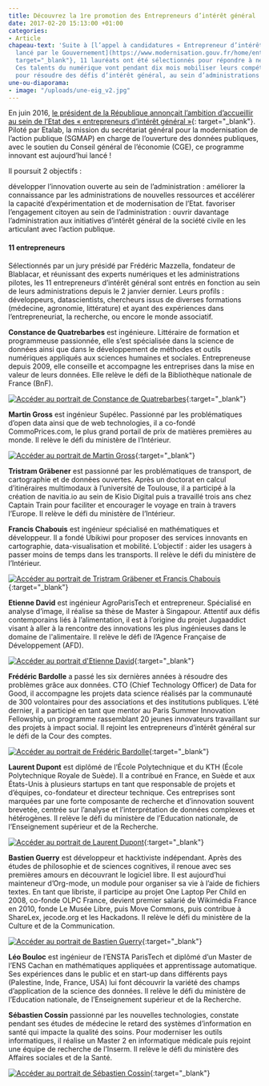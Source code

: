```yaml
---
title: Découvrez la 1re promotion des Entrepreneurs d’intérêt général !
date: 2017-02-20 15:13:00 +01:00
categories:
- Article
chapeau-text: 'Suite à [l’appel à candidatures « Entrepreneur d’intérêt général »
  lancé par le Gouvernement](https://www.modernisation.gouv.fr/home/entrepreneur-interet-general){:
  target="_blank"}, 11 lauréats ont été sélectionnés pour répondre à neuf défis publics.
  Ces talents du numérique vont pendant dix mois mobiliser leurs compétences d’exception
  pour résoudre des défis d’intérêt général, au sein d’administrations pionnières'
une-ou-diaporama:
- image: "/uploads/une-eig_v2.jpg"
---
```


En juin 2016, [le président de la République annonçait l’ambition d’accueillir au sein de l’Etat des « entrepreneurs d’intérêt général »](https://www.modernisation.gouv.fr/home/le-programme-entrepreneur-dinteret-general-lance-prochainement){: target="_blank"}. Piloté par Etalab, la mission du secrétariat général pour la modernisation de l’action publique (SGMAP) en charge de l’ouverture des données publiques, avec le soutien du Conseil général de l’économie (CGE), ce programme innovant est aujourd’hui lancé !

Il poursuit 2 objectifs :

développer l’innovation ouverte au sein de l’administration : améliorer la connaissance par les administrations de nouvelles ressources et accélérer la capacité d’expérimentation et de modernisation de l’Etat.
favoriser l’engagement citoyen au sein de l’administration : ouvrir davantage l’administration aux initiatives d’intérêt général de la société civile en les articulant avec l’action publique.

 

#### 11 entrepreneurs

Sélectionnés par un jury présidé par Frédéric Mazzella, fondateur de Blablacar, et réunissant des experts numériques et les administrations pilotes, les 11 entrepreneurs d’intérêt général sont entrés en fonction au sein de leurs administrations depuis le 2 janvier dernier. Leurs profils : développeurs, datascientists, chercheurs issus de diverses formations (médecine, agronomie, littérature) et ayant des expériences dans l’entrepreneuriat, la recherche, ou encore le monde associatif.

**Constance de Quatrebarbes** est ingénieure. Littéraire de formation et programmeuse passionnée, elle s’est spécialisée dans la science de données ainsi que dans le développement de méthodes et outils numériques appliqués aux sciences humaines et sociales. Entrepreneuse depuis 2009, elle conseille et accompagne les entreprises dans la mise en valeur de leurs données. Elle relève le défi de la Bibliothèque nationale de France (BnF).

[![Accéder au portrait de Constance de Quatrebarbes](uploads/EIG%201.png)](https://www.dailymotion.com/video/x5cit86 "Accéder au portrait de Constance de Quatrebarbes"){:target="_blank"}

**Martin Gross** est ingénieur Supélec. Passionné par les problématiques d’open data ainsi que de web technologies, il a co-fondé CommoPrices.com, le plus grand portail de prix de matières premières au monde. Il relève le défi du ministère de l’Intérieur.

[![Accéder au portrait de Martin Gross](/uploads/EIG%202.png)](https://www.dailymotion.com/video/x5ciua7 "Accéder au portrait Martin Gross"){:target="_blank"}

**Tristram Gräbener** est passionné par les problématiques de transport, de cartographie et de données ouvertes. Après un doctorat en calcul d’itinéraires multimodaux à l’université de Toulouse, il a participé à la création de navitia.io au sein de Kisio Digital puis a travaillé trois ans chez Captain Train pour faciliter et encourager le voyage en train à travers l’Europe. Il relève le défi du ministère de l’Intérieur.

**Francis Chabouis** est ingénieur spécialisé en mathématiques et développeur. Il a fondé Ubikiwi pour proposer des services innovants en cartographie, data-visualisation et mobilité. L’objectif : aider les usagers à passer moins de temps dans les transports. Il relève le défi du ministère de l’Intérieur.

[![Accéder au portrait de Tristram Gräbener et Francis Chabouis](/uploads/EIG%203.png)](https://www.dailymotion.com/video/x5ciq09 "Accéder au portrait de Tristram Gräbener et Francis Chabouis"){:target="_blank"}

**Etienne David** est ingénieur AgroParisTech et entrepreneur. Spécialisé en analyse d’image, il réalise sa thèse de Master à Singapour. Attentif aux défis contemporains liés à l’alimentation, il est à l’origine du projet Jugaaddict visant à aller à la rencontre des innovations les plus ingénieuses dans le domaine de l'alimentaire. Il relève le défi de l’Agence Française de Développement (AFD).

[![Accéder au portrait d'Etienne David](/uploads/EIG%204.png)](https://www.dailymotion.com/video/x5cispt "Accéder au portrait d'Etienne David"){:target="_blank"}

**Frédéric Bardolle** a passé les six dernières années à résoudre des problèmes grâce aux données. CTO (Chief Technology Officer) de Data for Good, il accompagne les projets data science réalisés par la communauté de 300 volontaires pour des associations et des institutions publiques. L’été dernier, il a participé en tant que mentor au Paris Summer Innovation Fellowship, un programme rassemblant 20 jeunes innovateurs travaillant sur des projets à impact social. Il rejoint les entrepreneurs d’intérêt général sur le défi de la Cour des comptes.

[![Accéder au portrait de Frédéric Bardolle](/uploads/EIG%205.png)](https://www.dailymotion.com/video/x5cispt "Accéder au portrait de Frédéric Bardolle"){:target="_blank"}

**Laurent Dupont** est diplômé de l’École Polytechnique et du KTH (École Polytechnique Royale de Suède). Il a contribué en France, en Suède et aux États-Unis à plusieurs startups en tant que responsable de projets et d’équipes, co-fondateur et directeur technique. Ces entreprises sont marquées par une forte composante de recherche et d’innovation souvent brevetée, centrée sur l’analyse et l’interprétation de données complexes et hétérogènes. Il relève le défi du ministère de l’Education nationale, de l’Enseignement supérieur et de la Recherche.

[![Accéder au portrait de Laurent Dupont](/uploads/EIG%206.png)](https://www.dailymotion.com/video/x5cirr2 "Accéder au portrait de Laurent Dupont"){:target="_blank"}

**Bastien Guerry** est développeur et hacktiviste indépendant. Après des études de philosophie et de sciences cognitives, il renoue avec ses premières amours en découvrant le logiciel libre. Il est aujourd’hui mainteneur d’Org-mode, un module pour organiser sa vie à l’aide de fichiers textes. En tant que libriste, il participe au projet One Laptop Per Child en 2008, co-fonde OLPC France, devient premier salarié de Wikimédia France en 2010, fonde Le Musée Libre, puis Move Commons, puis contribue à ShareLex, jecode.org et les Hackadons. Il relève le défi du ministère de la Culture et de la Communication.
 
[![Accéder au portrait de Bastien Guerry](/uploads/EIG%207.png)](https://www.dailymotion.com/video/x5cisce "Accéder au portrait de Bastien Guerry"){:target="_blank"}

**Léo Bouloc** est ingénieur de l’ENSTA ParisTech et diplômé d’un Master de l’ENS Cachan en mathématiques appliquées et apprentissage automatique. Ses expériences dans le public et en start-up dans différents pays (Palestine, Inde, France, USA) lui font découvrir la variété des champs d’application de la science des données. Il relève le défi du ministère de l’Education nationale, de l’Enseignement supérieur et de la Recherche.

**Sébastien Cossin** passionné par les nouvelles technologies, constate pendant ses études de médecine le retard des systèmes d’information en santé qui impacte la qualité des soins. Pour moderniser les outils informatiques, il réalise un Master 2 en informatique médicale puis rejoint une équipe de recherche de l’Inserm. Il relève le défi du ministère des Affaires sociales et de la Santé.

[![Accéder au portrait de Sébastien Cossin](/uploads/EIG%208.png)](https://www.dailymotion.com/video/x5ew3sx "Accéder au portrait de Sébastien Cossin"){:target="_blank"}